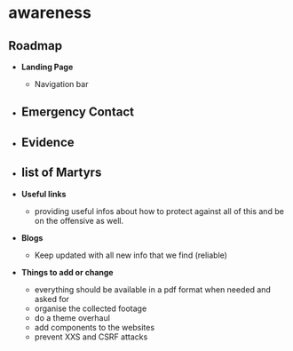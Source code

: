 # awareness

## Roadmap

- **Landing Page**
    - Navigation bar

- **Emergency Contact** 
    - 

- **Evidence** 
    - 

- **list of Martyrs**
    - 

- **Useful links**
    - providing useful infos about how to protect against all of this and be on the offensive as well. 

- **Blogs**
    - Keep updated with all new info that we find (reliable)



- **Things to add or change**
    - everything should be available in a pdf format when needed and asked for 
    - organise the collected footage 
    - do a theme overhaul 
    - add components to the websites
    - prevent XXS and CSRF attacks
    
